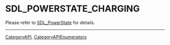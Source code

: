# SDL_POWERSTATE_CHARGING

Please refer to [SDL_PowerState](SDL_PowerState) for details.

----
[CategoryAPI](CategoryAPI), [CategoryAPIEnumerators](CategoryAPIEnumerators)

